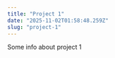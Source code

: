```yaml
---
title: "Project 1"
date: "2025-11-02T01:58:48.259Z"
slug: "project-1"
---
```



Some info about project 1

